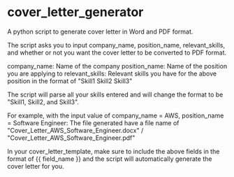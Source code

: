 # cover_letter_generator
A python script to generate cover letter in Word and PDF format.

The script asks you to input company_name, position_name, relevant_skills, and whether or not you want the cover letter to be converted to PDF format.

company_name: Name of the company
position_name: Name of the position you are applying to
relevant_skills: Relevant skills you have for the above position in the format of "Skill1 Skill2 Skill3"

The script will parse all your skills entered and will change the format to be "Skill1, Skill2, and Skill3".

For example, with the input value of company_name = AWS, position_name = Software Engineer: The file generated have a file name of "Cover_Letter_AWS_Software_Engineer.docx" / "Cover_Letter_AWS_Software_Engineer.pdf"

In your cover_letter_template, make sure to include the above fields in the format of {{ field_name }} and the script will automatically generate the cover letter for you.
